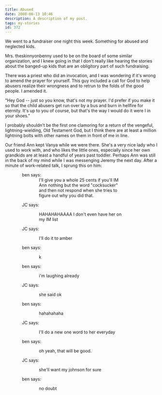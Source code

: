 ```yaml
---
title: Abused
date: 2008-06-13 10:46
description: A description of my post.
tags: my-stories
id: 372
---
```

We went to a fundraiser one night this week.  Something for abused and neglected kids.  

Mrs. theskinnyonbenny used to be on the board of some similar organization, and I knew going in that I don't really like hearing the stories about the banged-up kids that are an obligitory part of such fundraising.

There was a priest who did an invocation, and I was wondering if it's wrong to amend the prayer for yourself.  This guy included a call for God to help abusers realize their wrongness and to retrun to the folds of the good people.  I amended it.

"Hey God -- just so you know, that's not my prayer.  I'd prefer if you make it so that the child abusers get run over by a bus and burn in hellfire for eternity.  It's up to you of course, but that's the way I would do it were I in your shoes."

I probably shouldn't be the first one clamoring for a return of the vengeful, lightning-wielding, Old Testament God, but I think there are at least a million lightning bolts with other names on them in front of me in line.  

Our friend Ann kept Vanya while we were there.  She's a very nice lady who I used to work with, and who likes the little ones, especially since her own grandkids are at least a handful of years past toddler.  Perhaps Ann was still in the back of my mind while I was messenging Jeremy the next day.  After a minute of work-related talk, I sprung this on him:

<div style="padding-left: 4em; padding-right: 8em;">
ben says:
<div style="padding-left: 4em;">I'll give you a whole 25 cents if you'll IM Ann nothing but the word "cocksucker" and then not respond when she tries to figure out why you did that.</div>

JC says:
<div style="padding-left: 4em;">HAHAHAHAAAA I don't even have her on my IM list</div>

JC says:
<div style="padding-left: 4em;">I'll do it to amber</div>

ben says:
<div style="padding-left: 4em;">k</div>

ben says:
<div style="padding-left: 4em;">i'm laughing already</div>

JC says:
<div style="padding-left: 4em;">she said ok</div>

ben says:
<div style="padding-left: 4em;">hahahahaha</div>

JC says:
<div style="padding-left: 4em;">I'll do a new one word to her everyday</div>

ben says:
<div style="padding-left: 4em;">oh yeah, that will be good.</div>

JC says:
<div style="padding-left: 4em;">she'll want my johnson for sure</div>

ben says:
<div style="padding-left: 4em;">no doubt</div>
</div>
